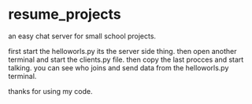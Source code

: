 # resume_projects


an easy chat server for small school projects.

first start the helloworls.py its the server side thing.
then open another terminal and start the clients.py file.
then copy the last procces and start talking.
you can see who joins and send data from the helloworls.py terminal.




thanks for using my code.
